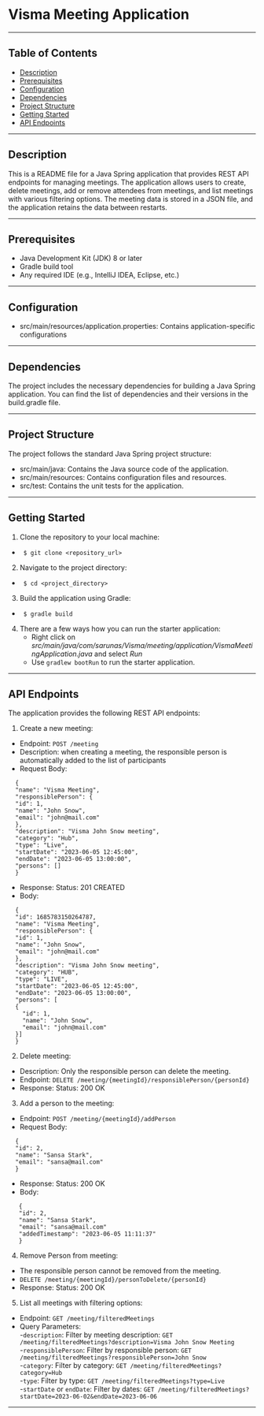 

# Visma Meeting Application

---

## Table of Contents

- [Description](#Description)
- [Prerequisites](#Prerequisites)
- [Configuration](#Configuration)
- [Dependencies](#Dependencies)
- [Project Structure](#Project-Structure)
- [Getting Started](#Getting-Started)
- [API Endpoints](#API-Endpoints)

---

## Description

This is a README file for a Java Spring application that provides REST API endpoints for managing meetings. 
The application allows users to create, delete meetings, add or remove attendees from meetings, and list meetings 
with various filtering options. The meeting data is stored in a JSON file, and the application retains the 
data between restarts.



---

## Prerequisites

- Java Development Kit (JDK) 8 or later
- Gradle build tool
- Any required IDE (e.g., IntelliJ IDEA, Eclipse, etc.)

---

## Configuration

- src/main/resources/application.properties: Contains application-specific configurations

---

## Dependencies

The project includes the necessary dependencies for building a Java Spring application. You can find the list of
dependencies and their versions in the build.gradle file.


---

## Project Structure

The project follows the standard Java Spring project structure:
- src/main/java: Contains the Java source code of the application.
- src/main/resources: Contains configuration files and resources.
- src/test: Contains the unit tests for the application.

---

## Getting Started

1. Clone the repository to your local machine:
-      $ git clone <repository_url>
2. Navigate to the project directory:
-      $ cd <project_directory>
3. Build the application using Gradle:
-      $ gradle build
4. There are a few ways how you can run the starter application:
    * Right click on _src/main/java/com/sarunas/Visma/meeting/application/VismaMeetingApplication.java_ and select _Run_
    * Use `gradlew bootRun` to run the starter application.
  
---

## API Endpoints

The application provides the following REST API endpoints:

1. Create a new meeting:
- Endpoint: `POST /meeting`
- Description: when creating a meeting, the responsible person is automatically added to the list of participants  
- Request Body:
```
  {
  "name": "Visma Meeting",
  "responsiblePerson": {
  "id": 1,
  "name": "John Snow",
  "email": "john@mail.com"
  },
  "description": "Visma John Snow meeting",
  "category": "Hub",
  "type": "Live",
  "startDate": "2023-06-05 12:45:00",
  "endDate": "2023-06-05 13:00:00",
  "persons": []
  }
```
  
- Response: Status: 201 CREATED
- Body:

```
  {
  "id": 1685783150264787,
  "name": "Visma Meeting",
  "responsiblePerson": {
  "id": 1,
  "name": "John Snow",
  "email": "john@mail.com"
  },
  "description": "Visma John Snow meeting",
  "category": "HUB",
  "type": "LIVE",
  "startDate": "2023-06-05 12:45:00",
  "endDate": "2023-06-05 13:00:00",
  "persons": [
  {
    "id": 1,
    "name": "John Snow",
    "email": "john@mail.com"
  }]
  }
```

2. Delete meeting:
- Description: Only the responsible person can delete the meeting.
- Endpoint: `DELETE /meeting/{meetingId}/responsiblePerson/{personId}`
- Response: Status: 200 OK

3. Add a person to the meeting:
- Endpoint: `POST /meeting/{meetingId}/addPerson`
- Request Body:

```
  {
  "id": 2,
  "name": "Sansa Stark",
  "email": "sansa@mail.com"
  }
```

- Response: Status: 200 OK
- Body:

```
   {
   "id": 2,
   "name": "Sansa Stark",
   "email": "sansa@mail.com"
   "addedTimestamp": "2023-06-05 11:11:37"
   }
```

4. Remove Person from meeting:
- The responsible person cannot be removed from the meeting.
- `DELETE /meeting/{meetingId}/personToDelete/{personId}`
- Response: Status: 200 OK


5. List all meetings with filtering options:
- Endpoint: `GET /meeting/filteredMeetings`
- Query Parameters:\
  -`description`: Filter by meeting description: `GET /meeting/filteredMeetings?description=Visma John Snow Meeting`\
  -`responsiblePerson`: Filter by responsible person:  `GET /meeting/filteredMeetings?responsiblePerson=John Snow`\
  -`category`: Filter by category: `GET /meeting/filteredMeetings?category=Hub`\
  -`type`: Filter by type: `GET /meeting/filteredMeetings?type=Live`\
  -`startDate` or `endDate`: Filter by dates: `GET /meeting/filteredMeetings?startDate=2023-06-02&endDate=2023-06-06`

---